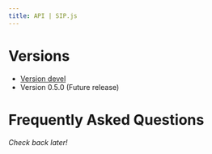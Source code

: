 ```yaml
---
title: API | SIP.js
---
```


# Versions

* [Version devel](/api/devel/)
* Version 0.5.0 (Future release)


# Frequently Asked Questions

*Check back later!*
